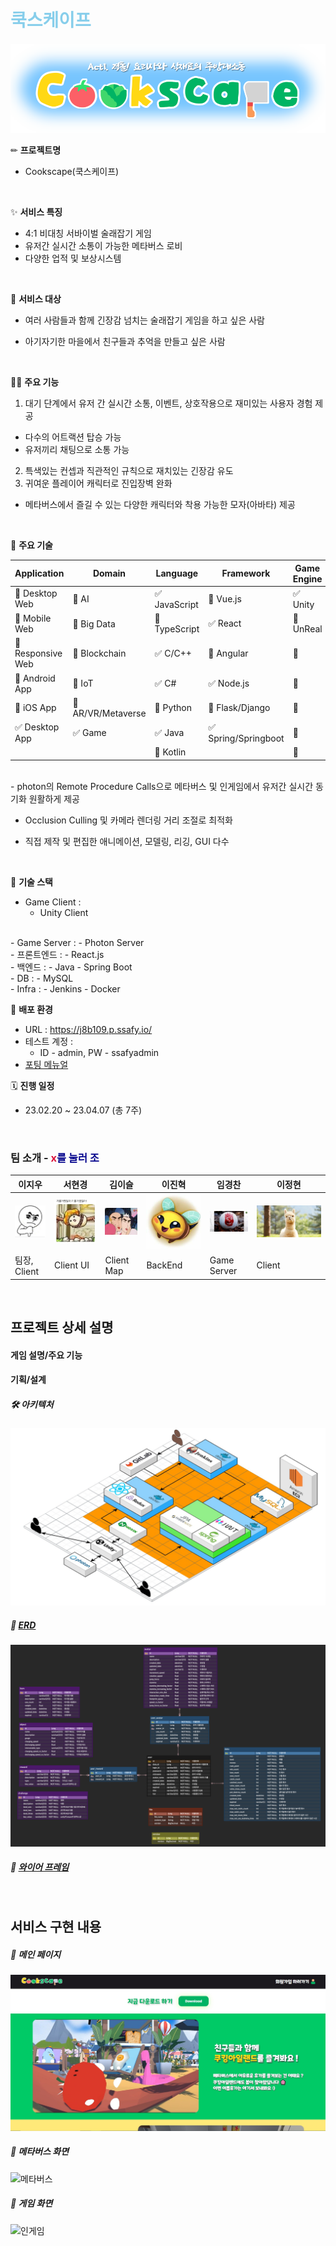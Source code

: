 # <span style="color:skyblue">쿡스케이프 </span>

####

![로고](./img/logo_cookscape.png)


✏ <b>프로젝트명</b><br>

- Cookscape(쿡스케이프)

<br>

✨ <b>서비스 특징</b><br>

- 4:1 비대칭 서바이벌 술래잡기 게임
- 유저간 실시간 소통이 가능한 메타버스 로비
- 다양한 업적 및 보상시스템

<br>

👤 <b>서비스 대상</b><br>

- 여러 사람들과 함께 긴장감 넘치는 술래잡기 게임을 하고 싶은 사람

- 아기자기한 마을에서 친구들과 추억을 만들고 싶은 사람

<br>

☝🏻 <b>주요 기능</b>

1. 대기 단계에서 유저 간 실시간 소통, 이벤트, 상호작용으로 재미있는 사용자 경험 제공

- 다수의 어트랙션 탑승 가능
- 유저끼리 채팅으로 소통 가능

2. 특색있는 컨셉과 직관적인 규칙으로 재치있는 긴장감 유도
3. 귀여운 플레이어 캐릭터로 진입장벽 완화

- 메타버스에서 즐길 수 있는 다양한 캐릭터와 착용 가능한 모자(아바타) 제공

<br>

👑 <b>주요 기술</b>
<!-- 필수 항목 -->

| Application                          | Domain                                | Language                         | Framework                            | Game Engine                  |
| ------------------------------------ | ------------------------------------- | -------------------------------- | ------------------------------------ | ---------------------------- |
| :black_square_button: Desktop Web    | :black_square_button: AI              | :white_check_mark: JavaScript    | :black_square_button: Vue.js         | :white_check_mark: Unity     |
| :black_square_button: Mobile Web     | :black_square_button: Big Data        | :black_square_button: TypeScript | :white_check_mark: React             | :black_square_button: UnReal |
| :black_square_button: Responsive Web | :black_square_button: Blockchain      | :white_check_mark: C/C++      | :black_square_button: Angular        | :black_square_button:        |
| :black_square_button: Android App    | :black_square_button: IoT             | :white_check_mark: C#         | :white_check_mark: Node.js        | :black_square_button:        |
| :black_square_button: iOS App        | :black_square_button: AR/VR/Metaverse | :black_square_button: Python     | :black_square_button: Flask/Django   | :black_square_button:        |
| :white_check_mark: Desktop App       | :white_check_mark: Game               | :white_check_mark: Java          | :white_check_mark: Spring/Springboot | :black_square_button:        |
|                                      |                                       | :black_square_button: Kotlin     |                                      | :black_square_button:        |

<br>
<!-- 필수 항목 -->
- photon의 Remote Procedure Calls으로 메타버스 및 인게임에서 유저간 실시간 동기화 원활하게 제공

- Occlusion Culling 및 카메라 렌더링 거리 조절로 최적화

- 직접 제작 및 편집한 애니메이션, 모델링, 리깅, GUI 다수

<br>

🧵 <b>기술 스택</b><br>

- Game Client : 
  - Unity Client
<br>
- Game Server : 
  - Photon Server
<br>
- 프론트엔드 : 
  - React.js
<br>
- 백엔드 : 
  - Java 
  - Spring Boot
<br>
- DB : 
  - MySQL
<br>
- Infra :
  - Jenkins 
  - Docker

<br>

🎠 <b>배포 환경</b>

- URL : https://j8b109.p.ssafy.io/
- 테스트 계정 : 
  - ID - admin, PW - ssafyadmin
- [포팅 메뉴얼](./exec/Cookscape_포팅_매뉴얼.pdf)

🗓 <b>진행 일정</b><br>

- 23.02.20 ~ 23.04.07 (총 7주)

<br>
<!-- 자유 양식 -->

### 팀 소개 - <span style="color:crimson">x</span><span style="color:darkblue">를 눌러 조</span>

| 이지우                   | 서현경                        | 김이슬                    | 이진혁                       | 임경찬                        | 이정현                         |
| ------------------------ | ----------------------------- | ------------------------- | ---------------------------- | ----------------------------- | ------------------------------ |
| ![지우](./img/jiwoo.png) | ![현경](./img/hyeonkyung.png) | ![이슬](./img/2sseul.png) | ![진혁](./img/jinhyeok.jpg) | ![경찬](./img/kyeongchan.jpg) | ![정현](./img/jeonghyeon.jpeg) |
| 팀장, Client             | Client UI                     | Client Map                | BackEnd                      | Game Server                   | Client                         |

<br>
<!-- 자유 양식 -->

## 프로젝트 상세 설명<br>

#### <b>게임 설명/주요 기능</b>

#### 기획/설계

##### 🛠 <b>아키텍처</b>

![게임 아키텍처](./img/architecture.png)

##### 💾 <b>[ERD]()</b>

![ERD](./img/table.png)

##### 🎨 <b>[와이어 프레임](https://www.figma.com/file/CHy5mHE2huckKXflhWVSMf/META?node-id=55:2&t=AuAQx9A9tMYYLNDt-1)</b>

<br>
<!-- 서비스 시연 -->

## 서비스 구현 내용

##### 🎁 메인 페이지

![메인페이지](./img/hompage.png)

##### 📱 메타버스 화면

![메타버스](./img/train.gif)

##### 🥗 게임 화면

![인게임](./img/ingame.gif)
